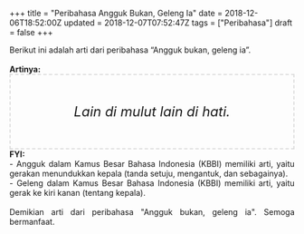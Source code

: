 +++
title = "Peribahasa Angguk Bukan, Geleng Ia"
date = 2018-12-06T18:52:00Z
updated = 2018-12-07T07:52:47Z
tags = ["Peribahasa"]
draft = false
+++

<div dir="ltr" style="text-align: left;" trbidi="on"><div style="text-align: justify;">Berikut ini adalah arti dari peribahasa “Angguk bukan, geleng ia”.</div><br /><div style="text-align: justify;"><b>Artinya:</b></div><div style="border: 2px dashed #ddd; font-size: 24px; height: auto; margin: 0 auto; padding: 50px; text-align: center; width: auto;"><i>Lain di mulut lain di hati.</i></div><div style="text-align: justify;"><b>FYI:</b><br />- Angguk dalam Kamus Besar Bahasa Indonesia (KBBI) memiliki arti, yaitu gerakan menundukkan kepala (tanda setuju, mengantuk, dan sebagainya).<br />- Geleng dalam Kamus Besar Bahasa Indonesia (KBBI) memiliki arti, yaitu gerak ke kiri kanan (tentang kepala). <br /><br /></div><div style="text-align: justify;">Demikian arti dari peribahasa "Angguk bukan, geleng ia". Semoga bermanfaat. </div></div>

